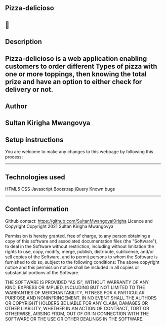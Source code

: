 ## Pizza-delicioso
🍕
--------------------------------------

## Description
Pizza-delicioso is a web application enabling customers to order different Types of pizza with one or more toppings, then knowing the total prize and have an option to either check for delivery or not.
--------------------------------------
## Author
Sultan Kirigha Mwangovya
--------------------------------------
## Setup instructions
You are welcome to make any changes to this webpage by following this process:

---------------------------------------
## Technologies used
HTML5
CSS
Javascript
Bootstrap
jQuery
Known bugs

----------------------------------------
## Contact information
Github contact: <link>https://github.com/SultanMwangoyaKirigha</link>
Licence and Copyright
Copyright 2021 Sultan Kirigha Mwangovya

Permission is hereby granted, free of charge, to any person obtaining a copy of this software and associated documentation files (the "Software"), to deal in the Software without restriction, including without limitation the rights to use, copy, modify, merge, publish, distribute, sublicense, and/or sell copies of the Software, and to permit persons to whom the Software is furnished to do so, subject to the following conditions: The above copyright notice and this permission notice shall be included in all copies or substantial portions of the Software.

THE SOFTWARE IS PROVIDED "AS IS", WITHOUT WARRANTY OF ANY KIND, EXPRESS OR IMPLIED, INCLUDING BUT NOT LIMITED TO THE WARRANTIES OF MERCHANTABILITY, FITNESS FOR A PARTICULAR PURPOSE AND NONINFRINGEMENT. IN NO EVENT SHALL THE AUTHORS OR COPYRIGHT HOLDERS BE LIABLE FOR ANY CLAIM, DAMAGES OR OTHER LIABILITY, WHETHER IN AN ACTION OF CONTRACT, TORT OR OTHERWISE, ARISING FROM, OUT OF OR IN CONNECTION WITH THE SOFTWARE OR THE USE OR OTHER DEALINGS IN THE SOFTWARE.